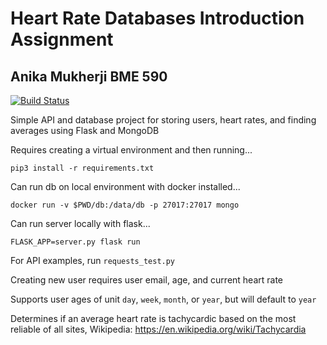 # Heart Rate Databases Introduction Assignment
## Anika Mukherji BME 590

[![Build Status](https://travis-ci.org/anikamukherji/heart_rate_databases_introduction.svg?branch=master)](https://travis-ci.org/anikamukherji/heart_rate_databases_introduction)

Simple API and database project for storing users, heart rates, and finding averages  using Flask and MongoDB

Requires creating a virtual environment and then running...
```
pip3 install -r requirements.txt
```
Can run db on local environment with docker installed...
```
docker run -v $PWD/db:/data/db -p 27017:27017 mongo
```
Can run server locally with flask...
```
FLASK_APP=server.py flask run
```
For API examples, run `requests_test.py`

Creating new user requires user email, age, and current heart rate

Supports user ages of unit `day`, `week`, `month`, or `year`, but will default to `year`

Determines if an average heart rate is tachycardic based on the most reliable of all sites, Wikipedia: <https://en.wikipedia.org/wiki/Tachycardia>
